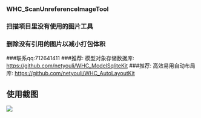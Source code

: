 ### WHC_ScanUnreferenceImageTool 
### 扫描项目里没有使用的图片工具
### 删除没有引用的图片以减小打包体积

###联系qq:712641411
###推荐: 模型对象存储数据库: https://github.com/netyouli/WHC_ModelSqliteKit
###推荐: 高效易用自动布局库: https://github.com/netyouli/WHC_AutoLayoutKit

## 使用截图

 ![](https://github.com/netyouli/WHC_ScanUnreferenceImageTool/blob/master/WHC_ScanUnreferenceImageTool/Tool.gif)
 
